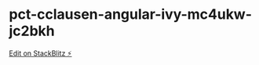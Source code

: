 # pct-cclausen-angular-ivy-mc4ukw-jc2bkh

[Edit on StackBlitz ⚡️](https://stackblitz.com/edit/pct-cclausen-angular-ivy-mc4ukw-jc2bkh)